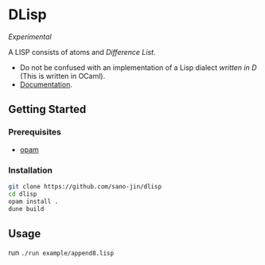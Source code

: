 # DLisp
_Experimental_

A LISP consists of atoms and *Difference List*.
- Do not be confused with an implementation of a Lisp dialect *written in D* (This is written in OCaml).
- [Documentation](docs/dlisp.org).

## Getting Started
### Prerequisites
- [opam](https://opam.ocaml.org/)

### Installation
```bash
git clone https://github.com/sano-jin/dlisp
cd dlisp
opam install .
dune build
```

## Usage

run `./run example/append8.lisp`





